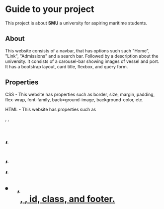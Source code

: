 # Guide to your project
This project is about **SMU**
a university for aspiring maritime students.
## About
This website consists of a navbar, that has options such such "Home", "Link", "Admissions" and a search bar.
Followed by a description about the university.
It consists of a carousel-bar showing images of vessel and port. It has a bootstrap layout, card title, flexbox, and query form.
## Properties
CSS - This website has properties such as border, size, margin, padding, flex-wrap, font-family, back=ground-image, background-color, etc.

HTML - This website has properties such as <div>, <a href>, <h1>, <p>, <br>, <li> , <ul>, <img>, id, class, and footer.


